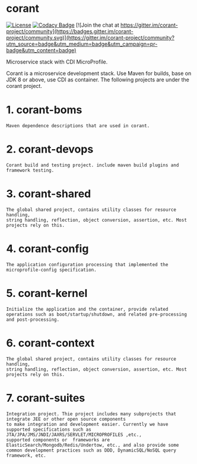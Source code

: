 # corant

[![License](https://img.shields.io/:license-Apache2-blue.svg)](http://www.apache.org/licenses/LICENSE-2.0)
[![Codacy Badge](https://api.codacy.com/project/badge/Grade/20220b8b4baf4a93a0a868ec80d1468c)](https://app.codacy.com/app/finesoft/corant?utm_source=github.com&utm_medium=referral&utm_content=finesoft/corant&utm_campaign=Badge_Grade_Dashboard) [![Join the chat at https://gitter.im/corant-project/community](https://badges.gitter.im/corant-project/community.svg)](https://gitter.im/corant-project/community?utm_source=badge&utm_medium=badge&utm_campaign=pr-badge&utm_content=badge)

Microservice stack with CDI MicroProfile.

Corant is a microservice development stack. Use Maven for builds, base on JDK 8 or above, use CDI as container.
The following projects are under the corant project.

# 1. corant-boms 
    Maven dependence descriptions that are used in corant.
# 2. corant-devops 
    Corant build and testing project. include maven build plugins and framework testing.
# 3. corant-shared 
    The global shared project, contains utility classes for resource handling, 
    string handling, reflection, object conversion, assertion, etc. Most projects rely on this.    
# 4. corant-config 
    The application configuration processing that implemented the microprofile-config specification.
# 5. corant-kernel 
    Initialize the application and the container, provide related operations such as boot/startup/shutdown, and related pre-processing and post-processing.
# 6. corant-context 
    The global shared project, contains utility classes for resource handling, 
    string handling, reflection, object conversion, assertion, etc. Most projects rely on this.    
# 7. corant-suites 
    Integration project. Thie project includes many subprojects that integrate JEE or other open source components
    to make integration and development easier. Currently we have supported specifications such as JTA/JPA/JMS/JNDI/JAXRS/SERVLET/MICROPROFILES ,etc., 
    supported components or  frameworks are ElasticSearch/Mongodb/Redis/Undertow, etc., and also provide some common development practices such as DDD, DynamicSQL/NoSQL query framework, etc.


